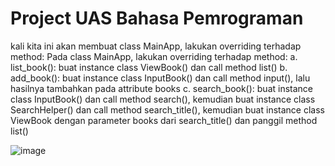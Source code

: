 # Project UAS Bahasa Pemrograman
kali kita ini akan membuat class MainApp, lakukan overriding terhadap method: Pada class MainApp, lakukan overriding terhadap method: a. list_book(): buat instance class ViewBook() dan call method list() b. add_book(): buat instance class InputBook() dan call method input(), lalu hasilnya tambahkan pada attribute books c. search_book(): buat instance class InputBook() dan call method search(), kemudian buat instance class SearchHelper() dan call method search_title(), kemudian buat instance class ViewBook dengan parameter books dari search_title() dan panggil method list()

![image](https://user-images.githubusercontent.com/56964592/72674881-b7c3bb80-3aae-11ea-9d94-65f550c077a1.png)
